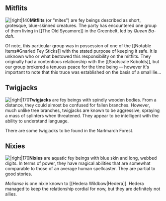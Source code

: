 ## Mitflits
![|right|140](https://2e.aonprd.com/Images/Monsters/Gremlin_Mitflit.png)**Mitflits** (or "mites") are fey beings described as short, grotesque, blue-skinned creatures. The party has encountered one group of them living in [[The Old Sycamore]] in the Greenbelt, led by *Queen Ba-dah*.

Of note, this particular group was in possession of one of the [[Notable Items#Gnarled Fey Sticks]] with the stated purpose of keeping it safe. It is unknown who or what bestowed this responsibility on the mitflits. They originally had a contentious relationship with the [[Sootscale Kobolds]], but our group brokered a tenuous peace for the time being -- however it's important to note that this truce was established on the basis of a small lie...

## Twigjacks
![|right|170](https://images.demiplane.com/compendium/pathfinder-2e/wardens-of-the-wildwood-pactbreaker/W5sdeUoUC5MGEA4d/03-16-PZO90201%20TWIGJACK%20BRAMBLE.png?width=400?format=webp&width=3840)**Twigjacks** are fey beings with spindly wooden bodies. From a distance, they could almost be confused for fallen branches. However, much unlike tree branches, twigjacks are known to be aggressive, spraying a mass of splinters when threatened. They appear to be intelligent with the ability to understand language.

There are some twigjacks to be found in the Narlmarch Forest.

## Nixies
![|right|170](https://2e.aonprd.com/Images/Monsters/Nixie.png)**Nixies** are aquatic fey beings with blue skin and long, webbed digits. In terms of power, they have magical abilities that are somewhat comparable to those of an average human spellcaster. They are partial to good stories.

*Melianse* is one nixie known to [[Hedera Wildbow|Hedera]]. Hedera managed to keep the relationship cordial for now, but they are definitely not allies.
